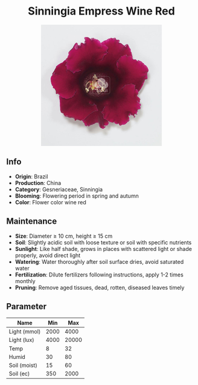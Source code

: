 <h1 align='center'>Sinningia Empress Wine Red</h1>
<p align="center">
    <img 
        align='center'
        width='320'
        src="../images/sinningia empress wine red.png" 
        alt='Sinningia Empress Wine Red' />
</p>

## Info

 - **Origin**: Brazil
 - **Production**: China
 - **Category**: Gesneriaceae, Sinningia
 - **Blooming**: Flowering period in spring and autumn
 - **Color**: Flower color wine red

## Maintenance

 - **Size**: Diameter ≥ 10 cm, height ≥ 15 cm
 - **Soil**: Slightly acidic soil with loose texture or soil with specific nutrients
 - **Sunlight**: Like half shade, grows in places with scattered light or shade properly, avoid direct light
 - **Watering**: Water thoroughly after soil surface dries, avoid saturated water
 - **Fertilization**: Dilute fertilizers following instructions, apply 1-2 times monthly
 - **Pruning**: Remove aged tissues, dead, rotten, diseased leaves timely

## Parameter

| Name         | Min  | Max   |
|--------------|------|-------|
| Light (mmol) | 2000 | 4000  |
| Light (lux)  | 4000 | 20000 |
| Temp         | 8    | 32    |
| Humid        | 30   | 80    |
| Soil (moist) | 15   | 60    |
| Soil (ec)    | 350  | 2000  |